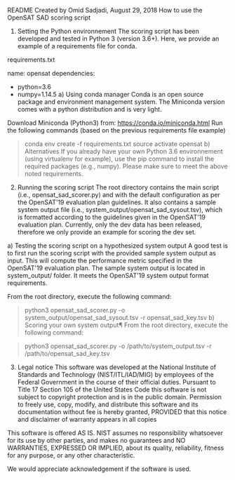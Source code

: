 README
Created by Omid Sadjadi, August 29, 2018
How to use the OpenSAT SAD scoring script
1) Setting the Python environnement
The scoring script has been developed and tested in Python 3 (version 3.6+). Here, we provide an example of a requirements file for conda.

requirements.txt

name: opensat
dependencies:
  - python=3.6
  - numpy=1.14.5
a) Using conda manager
Conda is an open source package and environment management system. The Miniconda version comes with a python distribution and is very light.

Download Miniconda (Python3) from: https://conda.io/miniconda.html
Run the following commands (based on the previous requirements file example)
> conda env create -f requirements.txt
> source activate opensat
b) Alternatives
If you already have your own Python 3.6 environnement (using virtualenv for example), use the pip command to install the required packages (e.g., numpy). Please make sure to meet the above noted requirements.

2) Running the scoring script
The root directory contains the main script (i.e., opensat_sad_scorer.py) and with the default configuration as per the OpenSAT'19 evaluation plan guidelines. It also contains a sample system output file (i.e., system_output/opensat_sad_sysout.tsv), which is formatted according to the guidelines given in the OpenSAT'19 evaluation plan. Currently, only the dev data has been released, therefore we only provide an example for scoring the dev set.

a) Testing the scoring script on a hypothesized system output
A good test is to first run the scoring script with the provided sample system output as input. This will compute the performance metric specified in the OpenSAT'19 evaluation plan. The sample system output is located in system_output/ folder. It meets the OpenSAT'19 system output format requirements.

From the root directory, execute the following command:

> python3 opensat_sad_scorer.py -o system_output/opensat_sad_sysout.tsv -r opensat_sad_key.tsv
b) Scoring your own system output¶
From the root directory, execute the following command:

> python3 opensat_sad_scorer.py -o /path/to/system_output.tsv -r /path/to/opensat_sad_key.tsv
3) Legal notice
This software was developed at the National Institute of Standards and Technology (NIST/ITL/IAD/MIG) by employees of the Federal Government in the course of their official duties. Pursuant to Title 17 Section 105 of the United States Code this software is not subject to copyright protection and is in the public domain. Permission to freely use, copy, modify, and distribute this software and its documentation without fee is hereby granted, PROVIDED that this notice and disclaimer of warranty appears in all copies

This software is offered AS IS. NIST assumes no responsibility whatsoever for its use by other parties, and makes no guarantees and NO WARRANTIES, EXPRESSED OR IMPLIED, about its quality, reliability, fitness for any purpose, or any other characteristic.

We would appreciate acknowledgement if the software is used.
